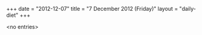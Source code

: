 +++
date = "2012-12-07"
title = "7 December 2012 (Friday)"
layout = "daily-diet"
+++

<p>&lt;no entries&gt;</p>